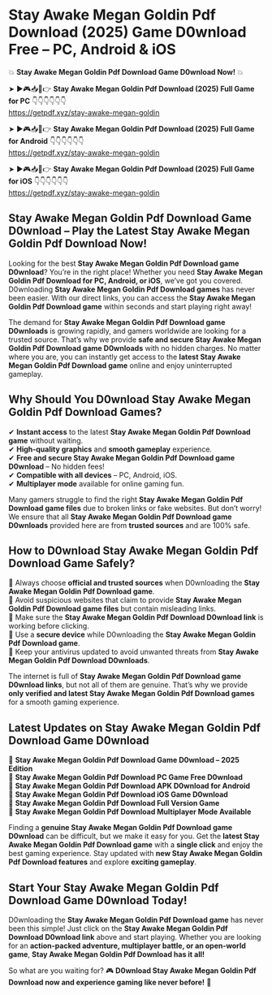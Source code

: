 # Stay Awake Megan Goldin Pdf Download (2025) Game D0wnload Free – PC, Android & iOS

💥 **Stay Awake Megan Goldin Pdf Download Game D0wnload Now!** 💥  

➤ ►🎮📥📱👉 **Stay Awake Megan Goldin Pdf Download (2025) Full Game for PC** 👇👇👇👇👇👇  
https://getpdf.xyz/stay-awake-megan-goldin  

➤ ►🎮📥📱👉 **Stay Awake Megan Goldin Pdf Download (2025) Full Game for Android** 👇👇👇👇👇👇  
https://getpdf.xyz/stay-awake-megan-goldin  

➤ ►🎮📥📱👉 **Stay Awake Megan Goldin Pdf Download (2025) Full Game for iOS** 👇👇👇👇👇👇  
https://getpdf.xyz/stay-awake-megan-goldin  

## Stay Awake Megan Goldin Pdf Download Game D0wnload – Play the Latest Stay Awake Megan Goldin Pdf Download Now!

Looking for the best **Stay Awake Megan Goldin Pdf Download game D0wnload**? You’re in the right place! Whether you need **Stay Awake Megan Goldin Pdf Download for PC, Android, or iOS**, we’ve got you covered. D0wnloading **Stay Awake Megan Goldin Pdf Download games** has never been easier. With our direct links, you can access the **Stay Awake Megan Goldin Pdf Download game** within seconds and start playing right away!  

The demand for **Stay Awake Megan Goldin Pdf Download game D0wnloads** is growing rapidly, and gamers worldwide are looking for a trusted source. That’s why we provide **safe and secure Stay Awake Megan Goldin Pdf Download game D0wnloads** with no hidden charges. No matter where you are, you can instantly get access to the **latest Stay Awake Megan Goldin Pdf Download game** online and enjoy uninterrupted gameplay.  

## **Why Should You D0wnload Stay Awake Megan Goldin Pdf Download Games?**  

✔ **Instant access** to the latest **Stay Awake Megan Goldin Pdf Download game** without waiting.  
✔ **High-quality graphics** and **smooth gameplay** experience.  
✔ **Free and secure Stay Awake Megan Goldin Pdf Download game D0wnload** – No hidden fees!  
✔ **Compatible with all devices** – PC, Android, iOS.  
✔ **Multiplayer mode** available for online gaming fun.  

Many gamers struggle to find the right **Stay Awake Megan Goldin Pdf Download game files** due to broken links or fake websites. But don’t worry! We ensure that all **Stay Awake Megan Goldin Pdf Download game D0wnloads** provided here are from **trusted sources** and are 100% safe.  

## **How to D0wnload Stay Awake Megan Goldin Pdf Download Game Safely?**  

📌 Always choose **official and trusted sources** when D0wnloading the **Stay Awake Megan Goldin Pdf Download game**.  
📌 Avoid suspicious websites that claim to provide **Stay Awake Megan Goldin Pdf Download game files** but contain misleading links.  
📌 Make sure the **Stay Awake Megan Goldin Pdf Download D0wnload link** is working before clicking.  
📌 Use a **secure device** while D0wnloading the **Stay Awake Megan Goldin Pdf Download game**.  
📌 Keep your antivirus updated to avoid unwanted threats from **Stay Awake Megan Goldin Pdf Download D0wnloads**.  

The internet is full of **Stay Awake Megan Goldin Pdf Download game D0wnload links**, but not all of them are genuine. That’s why we provide **only verified and latest Stay Awake Megan Goldin Pdf Download games** for a smooth gaming experience.  

## **Latest Updates on Stay Awake Megan Goldin Pdf Download Game D0wnload**  

🔹 **Stay Awake Megan Goldin Pdf Download Game D0wnload – 2025 Edition**  
🔹 **Stay Awake Megan Goldin Pdf Download PC Game Free D0wnload**  
🔹 **Stay Awake Megan Goldin Pdf Download APK D0wnload for Android**  
🔹 **Stay Awake Megan Goldin Pdf Download iOS Game D0wnload**  
🔹 **Stay Awake Megan Goldin Pdf Download Full Version Game**  
🔹 **Stay Awake Megan Goldin Pdf Download Multiplayer Mode Available**  

Finding a **genuine Stay Awake Megan Goldin Pdf Download game D0wnload** can be difficult, but we make it easy for you. Get the **latest Stay Awake Megan Goldin Pdf Download game** with a **single click** and enjoy the best gaming experience. Stay updated with **new Stay Awake Megan Goldin Pdf Download features** and explore **exciting gameplay**.  

## **Start Your Stay Awake Megan Goldin Pdf Download Game D0wnload Today!**  

D0wnloading the **Stay Awake Megan Goldin Pdf Download game** has never been this simple! Just click on the **Stay Awake Megan Goldin Pdf Download D0wnload link** above and start playing. Whether you are looking for an **action-packed adventure, multiplayer battle, or an open-world game**, **Stay Awake Megan Goldin Pdf Download has it all!**  

So what are you waiting for? 🎮 **D0wnload Stay Awake Megan Goldin Pdf Download now and experience gaming like never before!** 🚀  